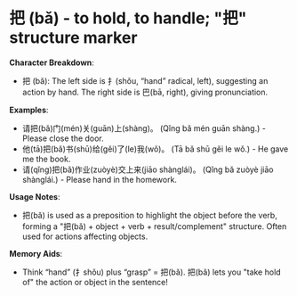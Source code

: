 # **把 (bǎ) - to hold, to handle; "把" structure marker**

**Character Breakdown**:  
- 把 (bǎ): The left side is 扌(shǒu, “hand” radical, left), suggesting an action by hand. The right side is 巴(bā, right), giving pronunciation.

**Examples**:  
- 请把(bǎ)门(mén)关(guān)上(shàng)。 (Qǐng bǎ mén guān shàng.) - Please close the door.  
- 他(tā)把(bǎ)书(shū)给(gěi)了(le)我(wǒ)。 (Tā bǎ shū gěi le wǒ.) - He gave me the book.  
- 请(qǐng)把(bǎ)作业(zuòyè)交上来(jiāo shànglái)。 (Qǐng bǎ zuòyè jiāo shànglái.) - Please hand in the homework.

**Usage Notes**:  
- 把(bǎ) is used as a preposition to highlight the object before the verb, forming a "把(bǎ) + object + verb + result/complement" structure. Often used for actions affecting objects.

**Memory Aids**:  
- Think “hand” (扌shǒu) plus “grasp” = 把(bǎ). 把(bǎ) lets you "take hold of" the action or object in the sentence!